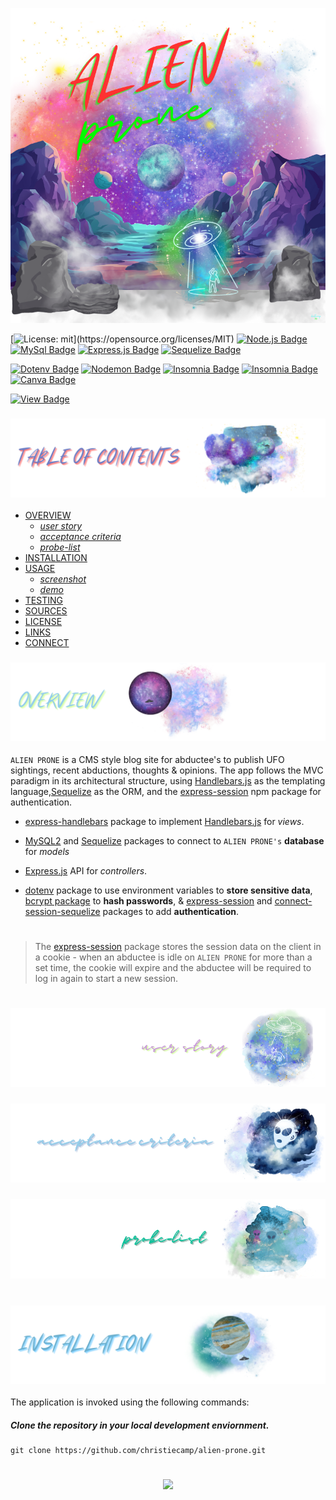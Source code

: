 <p align="center">
<img src="./abductions/branding/header.png"/>
</p>

[![License: mit](https://img.shields.io/badge/license-mit-blue?)](https://opensource.org/licenses/MIT) 
[![Node.js Badge](https://img.shields.io/badge/node-darkblue?logo=nodedotjs&logoColor=fff&style=flat)](https://nodejs.org/en)
[![MySql Badge](https://img.shields.io/badge/mysql-neon.svg?&logo=Mysql&logoColor=white)](https://www.mysql.com)
[![Express.js Badge](https://img.shields.io/badge/express-skyblue.svg?&logo=Express&logoColor=white)](https://expressjs.com/)
[![Sequelize Badge](https://img.shields.io/badge/sequelize-cyan.svg?&logo=Sequelize&logoColor=white)](https://canva.com)

[![Dotenv Badge](https://img.shields.io/badge/dotenv-orchid.svg?&logo=Dotenv&logoColor=white)](https://canva.com)
[![Nodemon Badge](https://img.shields.io/badge/nodemon-plum.svg?&logo=Nodemon&logoColor=white)](https://www.npmjs.com/package/nodemon)
[![Insomnia Badge](https://img.shields.io/badge/insomnia-orange.svg?&logo=Insomnia&logoColor=white)](https://canva.com/) 
[![Insomnia Badge](https://img.shields.io/badge/heroku-crimson.svg?&logo=Insomnia&logoColor=white)](https://canva.com/) 
[![Canva Badge](https://img.shields.io/badge/canva-hotpink.svg?&logo=Canva&logoColor=white)](https://canva.com/)

[![View Badge](https://img.shields.io/badge/view-darkmode-purple.svg?&logo=Github&logoColor=white)](https://canva.com/) 


### ![table-of-contents](./abductions/branding/toc.png)

  - [OVERVIEW](#overview)
    - [*user story*](#user-story)
    - [*acceptance criteria*](#acceptance-criteria)
    - [*probe-list*](#borea-list)
  - [INSTALLATION](#installation)
  - [USAGE](#usage)
    - [*screenshot*](#screenshot)
    - [*demo*](#demo)
  - [TESTING](#testing)
  - [SOURCES](#sources)
  - [LICENSE](#license)
  - [LINKS](#links)
  - [CONNECT](#connect)

### ![overview](./abductions/branding/1.png)

`ALIEN PRONE` is a CMS style blog site for abductee's to publish UFO sightings, recent abductions, thoughts & opinions. The app follows the MVC paradigm in its architectural structure, using [Handlebars.js]() as the templating language,[Sequelize](https://www.npmjs.com/package/sequelize) as the ORM, and the [express-session](https://www.npmjs.com/package/express-session) npm package for authentication.

* [express-handlebars](https://www.npmjs.com/package/express-handlebars) package to implement [Handlebars.js]() for *views*.

* [MySQL2](https://www.npmjs.com/package/mysql2) and [Sequelize](https://www.npmjs.com/package/sequelize) packages to connect  to `ALIEN PRONE's` **database** for *models*

* [Express.js]() API for *controllers*.

* [dotenv](https://www.npmjs.com/package/dotenv) package to use environment variables to **store sensitive data**, [bcrypt package](https://www.npmjs.com/package/bcrypt) to **hash passwords**, & [express-session](https://www.npmjs.com/package/express-session) and  [connect-session-sequelize](https://www.npmjs.com/package/connect-session-sequelize) packages to add **authentication**.

#
>The [express-session](https://www.npmjs.com/package/express-session) package stores the session data on the client in a cookie - when an abductee is idle on `ALIEN PRONE` for more than a set time, the cookie will expire and the abductee will be required to log in again to start a new session.
#



### ![user-story](./abductions/branding/9.png)
<!-- <p align="center">
  <img src="./abductions/branding/user-story.png"/>
</p> -->

### ![acceptance-criteria](./abductions/branding/10.png)
<!-- <p align="center">
  <img src="./abductions/branding/ac.png"/>
</p> -->

### ![probe-list](./abductions/branding/11.png)
<!-- <p align="center">
  <img src="./abductions/branding/probe-list.png"/>
</p> -->

#

### ![installation](./abductions/branding/2.png)

The application is invoked using the following commands:

##### *Clone the repository in your local development enviornment.*

```
git clone https://github.com/christiecamp/alien-prone.git
```
<!-- ##### **Update *.env* with your information**

##### *Navigate to the command line and input:*

```javascript
npm i :: express, mysql2, dotenv --save, sequelize, -g nodemon --save-dev,
```
```javascript
mysql -u root -p
```
```mysql
SOURCE lib/db/schema.sql;
quit
```
```javascript
npm run seed
```
```javascript
nodemon server
``` -->

#
<p align="center">
<a href="https://www.christiecamp.com"><img height= '250px' src ="./abductions/branding/taken.png"></a>
</p>